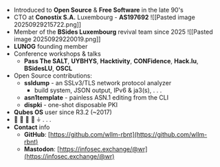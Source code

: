 - Introduced to **Open Source** & **Free Software** in the late 90's
- CTO at **Conostix S.A.** Luxembourg - **AS197692**
 ![[Pasted image 20250929215722.png]]
- Member of the **BSides Luxembourg** revival team since 2025
 ![[Pasted image 20250929220019.png]]
- **LUNOG** founding member
- Conference workshops & talks
	- **Pass The SALT**, **UYBHYS**, **Hacktivity**, **CONFidence**, **Hack.lu**, **BSidesLU**, **OSCL**
- Open Source contributions:
    - **ssldump** - an SSLv3/TLS network protocol analyzer
	    - build system, JSON output, IPv6 & ja3(s), . . .
    - **asn1template** - painless ASN.1 editing from the CLI
    - **dispki** - one-shot disposable PKI
- **Qubes OS** user since R3.2 (~2017)
- 🎸 🏃 🚵 🔭 ⏚ . . .
- **Contact** info
    - **GitHub**: [https://github.com/wllm-rbnt](https://github.com/wllm-rbnt)
    - **Mastodon**: [https://infosec.exchange/@wr](https://infosec.exchange/@wr)